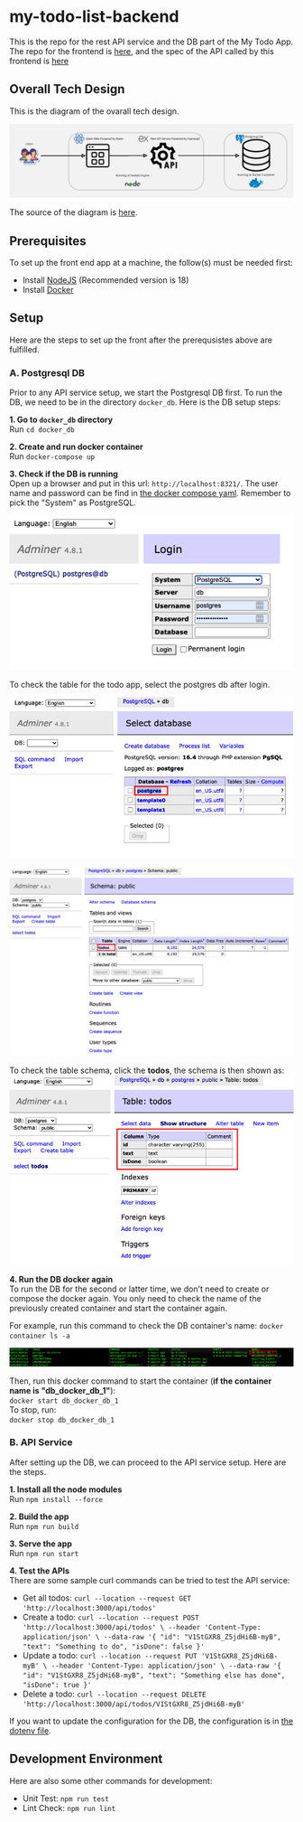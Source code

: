 # my-todo-list-backend

This is the repo for the rest API service and the DB part of the My Todo App. The repo for the frontend is [here](https://github.com/addisonchan/my-todo-list-frontend), and the spec of the API called by this frontend is [here](https://github.com/addisonchan/my-todo-list-service-pact)

## Overall Tech Design

This is the diagram of the ovarall tech design.  

![Tech Design Diagram](https://github.com/addisonchan/my-todo-list-service-pact/raw/main/my_todo_app_tech_design.jpg)  

The source of the diagram is [here](https://github.com/addisonchan/my-todo-list-service-pact?tab=readme-ov-file#overall-tech-design).

## Prerequisites

To set up the front end app at a machine, the follow(s) must be needed first:

- Install [NodeJS](https://nodejs.org/en) (Recommended version is 18)
- Install [Docker](https://www.docker.com/)

## Setup

Here are the steps to set up the front after the prerequsistes above are fulfilled.

### A. Postgresql DB

Prior to any API service setup, we start the Postgresql DB first. To run the DB, we need to be in the directory `docker_db`. Here is the DB setup steps:

**1. Go to `docker_db` directory**  
Run `cd docker_db`  

**2. Create and run docker container**  
Run `docker-compose up`  

**3. Check if the DB is running**  
Open up a browser and put in this url: `http://localhost:8321/`. The user name and password can be find in [the docker compose yaml](./db_docker/docker-compose.yml). Remember to pick the "System" as PostgreSQL.  
  
![db adminer](./screenshots/db_admin_login.png)  
  
To check the table for the todo app, select the postgres db after login.
  
![db select](./screenshots/select_db.png)  
  
![table select](./screenshots/select_table.png)  
  
To check the table schema, click the **todos**, the schema is then shown as:  
![table schema](./screenshots/table_schema.png)  

**4. Run the DB docker again**  
To run the DB for the second or latter time, we don't need to create or compose the docker again. You only need to check the name of the previously created container and start the container again.

For example, run this command to check the DB container's name: `docker container ls -a`  
  
![db container list](./screenshots/docker_container_list.png)  

Then, run this docker command to start the container (**if the container name is "db_docker_db_1"**):  
`docker start db_docker_db_1`  
To stop, run:  
`docker stop db_docker_db_1`

### B. API Service

After setting up the DB, we can proceed to the API service setup. Here are the steps.

**1. Install all the node modules**  
Run `npm install --force`

**2. Build the app**  
Run `npm run build`

**3. Serve the app**  
Run `npm run start`

**4. Test the APIs**  
There are some sample curl commands can be tried to test the API service:  

- Get all todos: `curl --location --request GET 'http://localhost:3000/api/todos'`
- Create a todo: `curl --location --request POST 'http://localhost:3000/api/todos' \
--header 'Content-Type: application/json' \
--data-raw '{
  "id": "V1StGXR8_Z5jdHi6B-myB",
  "text": "Something to do",
  "isDone": false
}'`
- Update a todo: `curl --location --request PUT 'V1StGXR8_Z5jdHi6B-myB' \
--header 'Content-Type: application/json' \
--data-raw '{
  "id": "V1StGXR8_Z5jdHi6B-myB",
  "text": "Something else has done",
  "isDone": true
}'`
- Delete a todo: `curl --location --request DELETE 'http://localhost:3000/api/todos/V1StGXR8_Z5jdHi6B-myB'`

If you want to update the configuration for the DB, the configuration is in [the dotenv file](./.env).

## Development Environment

Here are also some other commands for development:

- Unit Test:
`npm run test`
- Lint Check:
`npm run lint`
